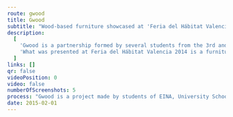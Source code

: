 ```yaml
---
route: gwood
title: Gwood
subtitle: "Wood-based furniture showcased at 'Feria del Hábitat Valencia 2014'"
description:
  [
    'Gwood is a partnership formed by several students from the 3rd and 4th year from the product design degree from EINA, school about design and art, from Barcelona.',
    'What was presented at Feria del Hábitat Valencia 2014 is a furniture family entirely made from beech and maroon details, designed for its placement in small rooms so to be able to better use the little space capacity they offer and the tiny useless nooks they often generate.',
  ]
links: []
qr: false
videoPosition: 0
video: false
numberOfScreenshots: 5
process: "Gwood is a project made by students of EINA, University School of Design and Art for the Hábitat fair in Valencia 2014. Gwood was divided in five groups. The lounge chair was modeled with SolidWorks and made at EINA's workshop."
date: 2015-02-01
---
```

